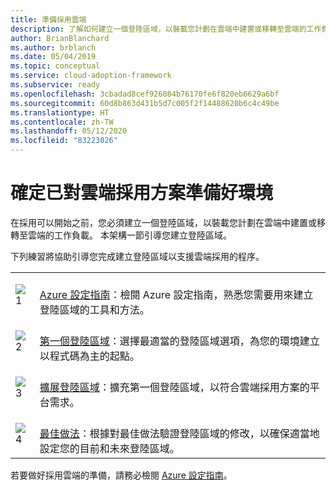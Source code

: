 ```yaml
---
title: 準備採用雲端
description: 了解如何建立一個登陸區域，以裝載您計劃在雲端中建置或移轉至雲端的工作負載。
author: BrianBlanchard
ms.author: brblanch
ms.date: 05/04/2019
ms.topic: conceptual
ms.service: cloud-adoption-framework
ms.subservice: ready
ms.openlocfilehash: 3cbadad8cef926084b76170fe6f820eb6629a6bf
ms.sourcegitcommit: 60d8b863d431b5d7c005f2f14488620b6c4c49be
ms.translationtype: HT
ms.contentlocale: zh-TW
ms.lasthandoff: 05/12/2020
ms.locfileid: "83223026"
---
```

<!-- markdownlint-disable MD026 -->

# <a name="ensure-the-environment-is-prepared-for-the-cloud-adoption-plan"></a>確定已對雲端採用方案準備好環境

在採用可以開始之前，您必須建立一個登陸區域，以裝載您計劃在雲端中建置或移轉至雲端的工作負載。 本架構一節引導您建立登陸區域。

下列練習將協助引導您完成建立登陸區域以支援雲端採用的程序。

<!-- markdownlint-disable MD033 -->

| | |
|---|---|
| ![1](../_images/icons/1.png)     | <br>[Azure 設定指南](./azure-setup-guide/index.md)：檢閱 Azure 設定指南，熟悉您需要用來建立登陸區域的工具和方法。                                |
| ![2](../_images/icons/2.png)     | <br>[第一個登陸區域](./landing-zone/first-landing-zone.md)：選擇最適當的登陸區域選項，為您的環境建立以程式碼為主的起點。                                |
| ![3](../_images/icons/3.png)     | <br>[擴展登陸區域](./considerations/index.md)：擴充第一個登陸區域，以符合雲端採用方案的平台需求。                                |
| ![4](../_images/icons/4.png)      | <br>[最佳做法](./azure-best-practices/index.md)：根據對最佳做法驗證登陸區域的修改，以確保適當地設定您的目前和未來登陸區域。                        |

若要做好採用雲端的準備，請務必檢閱 [Azure 設定指南](./azure-setup-guide/index.md)。
